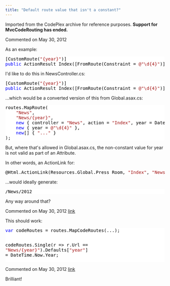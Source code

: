 ```yaml
---
title: "Default route value that isn't a constant?"
---
```

<div class="note">
   <p>
      Imported from the CodePlex archive for reference purposes. <b>Support for MvcCodeRouting has ended.</b></p>
</div>
<div id="post842807" class="discussion-comment op">
   <div class="discussion-header">Commented on 
      <time datetime="2012-05-30T13:48:50.373-07:00" title="2012-05-30T13:48:50.373-07:00">May 30, 2012</time>
   </div>
   <div class="discussion-message">
<p>As an example:</p>
<div style="color:black; background-color:white">
<pre>[CustomRoute(<span style="color:#a31515">&quot;{year}&quot;</span>)]
<span style="color:blue">public</span> ActionResult Index([FromRoute(Constraint = <span style="color:#a31515">@&quot;\d{4}&quot;</span>)]<span style="color:blue">int</span> year){}
</pre>
</div>
<p>I'd like to do this in NewsController.cs:</p>
<div style="color:black; background-color:white">
<pre>[CustomRoute(<span style="color:#a31515">&quot;{year}&quot;</span>)]
<span style="color:blue">public</span> ActionResult Index([FromRoute(Constraint = <span style="color:#a31515">@&quot;\d{4}&quot;</span>)]<span style="color:blue">int</span> year = DateTime.Now.Year){}
</pre>
</div>
<p>...which would be a converted version of this from Global.asax.cs:</p>
<div style="color:black; background-color:white">
<pre>routes.MapRoute(
	<span style="color:#a31515">&quot;News&quot;</span>,
	<span style="color:#a31515">&quot;News/{year}&quot;</span>,
	<span style="color:blue">new</span> { controller = <span style="color:#a31515">&quot;News&quot;</span>, action = <span style="color:#a31515">&quot;Index&quot;</span>, year = DateTime.Now.Year },
	<span style="color:blue">new</span> { year = <span style="color:#a31515">@&quot;\d{4}&quot;</span> },
	<span style="color:blue">new</span>[] { <span style="color:#a31515">&quot;...&quot;</span> }
);
</pre>
</div>
<p>But, where that's allowed in Global.asax.cs, the non-constant value for year is not valid as part of an Attribute.</p>
<p>In other words, an ActionLink for:</p>
<div style="color:black; background-color:white">
<pre>@Html.ActionLink(Resources.Global.Press_Room, <span style="color:#a31515">&quot;Index&quot;</span>, <span style="color:#a31515">&quot;News&quot;</span>)
</pre>
</div>
<p>...would ideally generate:</p>
<div style="color:black; background-color:white">
<pre>/News/2012</pre>
</div>
<p>Any way around that?</p>
</div>
</div>
<div id="post842823" class="discussion-comment marked-as-answer">
   <div class="discussion-header">Commented on 
      <time datetime="2012-05-30T14:15:15.62-07:00" title="2012-05-30T14:15:15.62-07:00">May 30, 2012</time> <a href="#post842823" class="post-link">link</a></div>
   <div class="discussion-message"><p>This should work:</p>
<p>
<div style="color: black; background-color: white;">
<pre><span style="color: blue;">var</span> codeRoutes = routes.MapCodeRoutes(...);

codeRoutes.Single(r =&gt; r.Url == <span style="color: #a31515;">"News/{year}"</span>).Defaults[<span style="color: #a31515;">"year"</span>] = DateTime.Now.Year;
</pre>
</div>
</p></div>
</div>
<div id="post842830" class="discussion-comment">
   <div class="discussion-header">Commented on 
      <time datetime="2012-05-30T14:29:39.78-07:00" title="2012-05-30T14:29:39.78-07:00">May 30, 2012</time> <a href="#post842830" class="post-link">link</a></div>
   <div class="discussion-message"><p>Brilliant!</p></div>
</div>